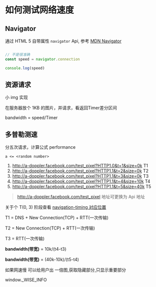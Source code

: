 # 如何测试网络速度

## Navigator

通过 HTML 5 自带属性 `navigator` Api, 参考 [MDN Navigator](https://developer.mozilla.org/zh-CN/docs/Web/API/Navigator)

```js

// 不是很准确
const speed = navigator.connection

console.log(speed)

```

## 资源请求

小 img 实现

在服务器放个 1KB 的图片，并请求，看返回Timer差分区间

bandwidth = speed/Timer

## 多普勒测速

分五次请求，计算公式 performance

`a <= <random number>`

1. <http://a-doppler.facebook.com/test_pixel?HTTP1.0&t=1&size=0k> T1
2. <http://a-doppler.facebook.com/test_pixel?HTTP1.1&t=2&size=0k> T2
3. <http://a-doppler.facebook.com/test_pixel?HTTP1.1&t=3&size=0k> T3
4. <http://a-doppler.facebook.com/test_pixel?HTTP1.1&t=4&size=10k> T4
5. <http://a-doppler.facebook.com/test_pixel?HTTP1.1&t=5&size=40k> T5

> <http://a-doppler.facebook.com/test_pixel> 地址可更换为 Api 地址

关于个 T(0, 3) 阶段查看 [navigation-timing 对应位置](/blog/performance/performance_base.md#navigation-timing)

T1 = DNS + New Connection(TCP) + RTT(一次传输)

T2 = New Connection(TCP) + RTT(一次传输)

T3 = RTT(一次传输)

**bandwidth(带宽)** = 10k/(t4-t3)

**bandwidth(带宽)** = (40k-10k)/(t5-t4)

如果网速慢 可以给用户出 一倍图,获取隐藏部分,只显示重要部分

window._WISE_INFO
